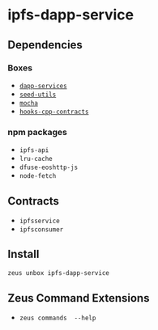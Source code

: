 
ipfs-dapp-service 
====================




## Dependencies
### Boxes
* [`dapp-services`](dapp-services.md)
* [`seed-utils`](seed-utils.md)
* [`mocha`](mocha.md)
* [`hooks-cpp-contracts`](hooks-cpp-contracts.md)
### npm packages
* `ipfs-api`
* `lru-cache`
* `dfuse-eoshttp-js`
* `node-fetch`
## Contracts
* `ipfsservice`
* `ipfsconsumer`
## Install
```bash
zeus unbox ipfs-dapp-service
```


## Zeus Command Extensions
* ```zeus commands  --help```


